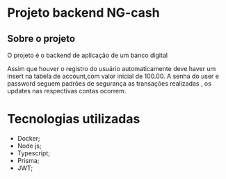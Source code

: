 # Projeto backend NG-cash

## Sobre o projeto

O projeto é o backend de aplicação de um banco digital

Assim que houver o registro do usuário automaticamente deve haver um insert na tabela de account,com valor inicial de 100.00.
A senha do user e password seguem padrões de segurança
as transações realizadas , os updates nas respectivas contas ocorrem.


# Tecnologias utilizadas
 
* Docker;
* Node js;
* Typescript;
* Prisma;
* JWT;
